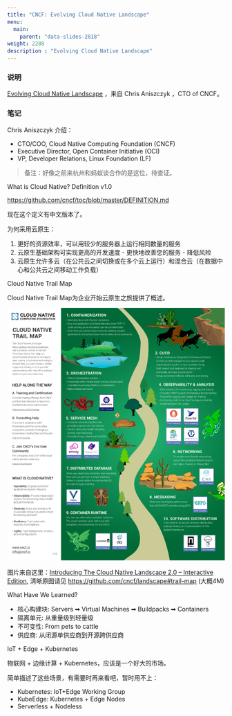 ```yaml
---
title: "CNCF: Evolving Cloud Native Landscape"
menu:
  main:
    parent: "data-slides-2018"
weight: 2288
description : "Evolving Cloud Native Landscape"
---
```


### 说明

[Evolving Cloud Native Landscape](https://events.linuxfoundation.org/wp-content/uploads/2018/09/Evolving-Cloud-Native-Landscape-Dec-2018-ContainerDays-Japan.pdf) ，来自 Chris Aniszczyk ，CTO of CNCF。

### 笔记

Chris Aniszczyk 介绍：

- CTO/COO, Cloud Native Computing Foundation (CNCF)
- Executive Director, Open Container Initiative (OCI)
- VP, Developer Relations, Linux Foundation (LF)

> 备注：好像之前来杭州和蚂蚁谈合作的是这位，待查证。

What is Cloud Native? Definition v1.0

https://github.com/cncf/toc/blob/master/DEFINITION.md

现在这个定义有中文版本了。

为何采用云原生：

1. 更好的资源效率，可以用较少的服务器上运行相同数量的服务
2. 云原生基础架构可实现更高的开发速度 - 更快地改善您的服务 - 降低风险
3. 云原生允许多云（在公共云之间切换或在多个云上运行）和混合云（在数据中心和公共云之间移动工作负载）

Cloud Native Trail Map

Cloud Native Trail Map为企业开始云原生之旅提供了概述。

![](images/evolving-cloud-native-landscape/CNCF_TrailMap_latest.png)

图片来自这里：[Introducing The Cloud Native Landscape 2.0 – Interactive Edition](https://www.cncf.io/blog/2018/03/08/introducing-the-cloud-native-landscape-2-0-interactive-edition/), 清晰原图请见 https://github.com/cncf/landscape#trail-map (大概4M)

What Have We Learned?

- 核心构建块:
	Servers ➡ Virtual Machines ➡ Buildpacks ➡ Containers
- 隔离单元:
	从重量级到轻量级
- 不可变性:
	From pets to cattle
- 供应商:
	从闭源单供应商到开源跨供应商

IoT + Edge + Kubernetes

物联网 + 边缘计算 + Kubernetes，应该是一个好大的市场。

简单描述了这些场景，有需要时再来看吧，暂时用不上：

- Kubernetes: IoT+Edge Working Group
- KubeEdge: Kubernetes + Edge Nodes
- Serverless + Nodeless


